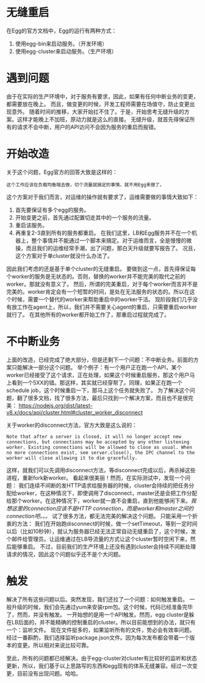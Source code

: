 # 无缝重启
在Egg的官方文档中，Egg的运行有两种方式：
1. 使用egg-bin来启动服务。（开发环境）
2. 使用egg-cluster来启动服务。（生产环境）

# 遇到问题
由于在实际的生产环境中，对于服务有要求，因此，如果有任何中断业务的变更，都需要放在晚上。
而且，做变更的时候，开发工程师需要在场值守，防止变更出现意外。
随着时间的推移，大家开始扛不住了。于是，开始思考无缝升级的方案。这样才能晚上不加班，原动力就是这么的直接。
无缝升级，就首先得保证所有的请求不会中断，用户的API访问不会因为服务的重启而报错。

# 开始改造
关于这个问题，Egg官方的回答大致是这样的：
```
这个工作应该在负载均衡端去做，切个流量就搞定的事情，就不用Egg来做了。
```
这个方案对于我们而言，对运维的操作就有要求了，运维需要做的事情大致如下：
1. 首先要保证有多个egg的服务。
2. 开始变更之前，首先通过配置切走其中的一个服务的流量。
3. 重启该服务。
4. 再重复2-3直到所有的服务都重启。
在我们这里，LB和Egg服务并不在一个机器上，整个事情并不能通过一个脚本来搞定。对于运维而言，全是慢慢的微操，而且我们的运维经常手潮，出了问题，那白天升级就要写报告了。
况且，这个方案对于单cluster就没什么办法了。

因此我们考虑的还是基于单个cluster的无缝重启。
要做到这一点，首先得保证每个worker的服务是无状态的。否则，替换的worker并不能完美的取代之前的worker。那就没有意义了。
然后，所谓的完美重启，对于每个worker而言并不是完美的。worker肯定会有一个短暂的时间，是处在无法服务的状态的。所以在这个时候，需要一个替代的worker来帮助重启中的worker干活。
现阶段我们几乎没有放工作在agent上，所以，我们并不需要关心agent的重启，只需要重启worker就行了。
在其他所有的worker都开始工作了，那重启过程就完成了。

# 不中断业务
上面的改造，已经完成了绝大部分，但是还剩下一个问题：不中断业务。前面的方案只能解决一部分这个问题。
举个例子：有一个用户正在跑一个API，某个worker已经接受了这个请求，正在处理，如果这个时候重启服务，那这个用户马上看到一个5XX的错。那这样，其实就已经穿帮了。同理，如果正在跑一个schedule job，这个时候重启一下，那马上这个任务就失败了。
为了解决这个问题，翻了很多文档，找了很多方法，最后只找到一个解决方案，而且也不是很完美：
https://nodejs.org/dist/latest-v8.x/docs/api/cluster.html#cluster_worker_disconnect

关于worker的disconnect方法，官方大致是这么说的：
```
Note that after a server is closed, it will no longer accept new connections, but connections may be accepted by any other listening worker. Existing connections will be allowed to close as usual. When no more connections exist, see server.close(), the IPC channel to the worker will close allowing it to die gracefully.
```
这样，就我们可以先调用disconnect方法，等disconnect完成以后，再杀掉这些进程，重新fork新worker。
看起来很美丽！然而，在实际测试中，发现一个问题：
我们连续不间断的发HTTP请求给服务器的时候，cluster会持续的把任务分配给worker，在这种情况下，即使调用了disconnect，master还是会把工作分配给那个worker。在这种情况下，worker就一直不会重启，直到他能够闲下来。*我想这里的connection应该不是HTTP connection，而是worker和master之间的connection吧。。。*
试了很多方法，都无法完美的解决这个问题。
只能采用一个折衷的方法：
我们在开始跑disconnect的时候，做一个setTimeout，等到一定时间以后（比如10秒钟），就认为服务器已经无法正常自动无缝重启了，这个时候，发个邮件给管理员。让运维通过在LB导流量的方式让这个cluster暂时空闲下来，然后能够重启。
不过，目前我们的生产环境上还没有遇到cluster会持续不间断处理请求的情况，因此这个问题似乎还不是个大问题。

# 触发
解决了所有这些问题以后。突然发现，我们还拉了一个问题：如何触发重启。
一般升级的时候，我们会先通过yum来安装rpm包。这个时候，代码已经准备完毕了，然而，并没有触发。
一开始想的是用一个API触发。然而，egg cluster是躲在LB后面的，并不能精确的控制重启的cluster。所以目前能想到的办法，就只有一个：监听文件。
现在文件挺多的，如果监听所有的文件，势必会有效率问题。经过一番斟酌，我们选择监听package.json文件。因为每次发布都会带着一个版本的变更。所以相对来说比较可靠。

至此，所有的问题都已经解决。由于egg-cluster对cluster有比较好的监听和状态更新，所以，我们基于以上思路写的东西和egg现有的体系无缝兼容。经过一次变更，目前没有出现问题。哈哈。